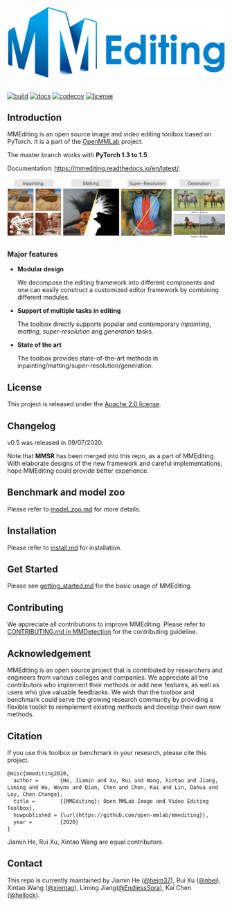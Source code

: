 <div align="center">
  <img src="resources/mmediting-logo.png" width="500px"/>
</div>

<br/>

[![build](https://github.com/open-mmlab/mmediting/workflows/build/badge.svg)](https://github.com/open-mmlab/mmediting/actions)
[![docs](https://readthedocs.org/projects/mmediting/badge/?version=latest)](https://mmediting.readthedocs.io/en/latest/?badge=latest)
[![codecov](https://codecov.io/gh/open-mmlab/mmediting/branch/master/graph/badge.svg)](https://codecov.io/gh/open-mmlab/mmediting)
[![license](https://img.shields.io/github/license/open-mmlab/mmediting.svg)](https://github.com/open-mmlab/mmediting/blob/master/LICENSE)

## Introduction

MMEditing is an open source image and video editing toolbox based on PyTorch. It is a part of the [OpenMMLab](https://open-mmlab.github.io/) project.

The master branch works with **PyTorch 1.3 to 1.5**.

Documentation: https://mmediting.readthedocs.io/en/latest/.

<div align="left">
  <img src="resources/mmediting-demo.jpg"/>
</div>

### Major features

- **Modular design**

  We decompose the editing framework into different components and one can easily construct a customized editor framework by combining different modules.

- **Support of multiple tasks in editing**

  The toolbox directly supports popular and contemporary *inpainting*, *matting*, *super-resolution* ang *generation* tasks.

- **State of the art**

  The toolbox provides state-of-the-art methods in inpainting/matting/super-resolution/generation.


## License

This project is released under the [Apache 2.0 license](LICENSE).

## Changelog

v0.5 was released in 09/07/2020.

Note that **MMSR** has been merged into this repo, as a part of MMEditing.
With elaborate designs of the new framework and careful implementations,
hope MMEditing could provide better experience.

## Benchmark and model zoo

Please refer to [model_zoo.md](docs/model_zoo.md) for more details.

## Installation

Please refer to [install.md](docs/install.md) for installation.


## Get Started

Please see [getting_started.md](docs/getting_started.md) for the basic usage of MMEditing.

## Contributing

We appreciate all contributions to improve MMEditing. Please refer to [CONTRIBUTING.md in MMDetection](https://github.com/open-mmlab/mmdetection/blob/master/.github/CONTRIBUTING.md) for the contributing guideline.

## Acknowledgement

MMEditing is an open source project that is contributed by researchers and engineers from various colleges and companies. We appreciate all the contributors who implement their methods or add new features, as well as users who give valuable feedbacks. We wish that the toolbox and benchmark could serve the growing research community by providing a flexible toolkit to reimplement existing methods and develop their own new methods.

## Citation

If you use this toolbox or benchmark in your research, please cite this project.

```
@misc{mmediting2020,
  author =       {He, Jiamin and Xu, Rui and Wang, Xintao and Jiang, Liming and Wu, Wayne and Qian, Chen and Chen, Kai and Lin, Dahua and Loy, Chen Change},
  title =        {{MMEditing}: Open MMLab Image and Video Editing Toolbox},
  howpublished = {\url{https://github.com/open-mmlab/mmediting}},
  year =         {2020}
}
```
Jiamin He, Rui Xu, Xintao Wang are equal contributors.

## Contact

This repo is currently maintained by Jiamin He ([@hejm37](https://github.com/hejm37)), Rui Xu ([@nbei](https://github.com/nbei)), Xintao Wang ([@xinntao](https://github.com/xinntao)), Liming Jiang([@EndlessSora](https://github.com/EndlessSora)), Kai Chen ([@hellock](https://github.com/hellock)).
